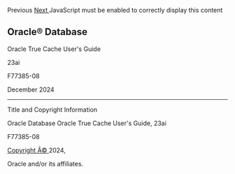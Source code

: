 Previous  [ Next  ](preface.html) JavaScript must be enabled to correctly display this content 

##  Oracle® Database 

Oracle True Cache User's Guide 

23ai 

F77385-08 

December 2024 

* * *

Title and Copyright Information 

Oracle Database Oracle True Cache User's Guide, 23ai 

F77385-08 

[ Copyright Â© ](https://docs.oracle.com/pls/topic/lookup?ctx=en/legal&id=cpyr) 2024, 

Oracle and/or its affiliates. 
